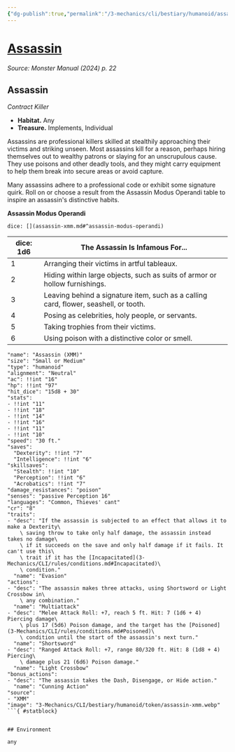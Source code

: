 ```yaml
---
{"dg-publish":true,"permalink":"/3-mechanics/cli/bestiary/humanoid/assassin-xmm/","tags":["ttrpg-cli/compendium/src/5e/xmm","ttrpg-cli/monster/cr/8","ttrpg-cli/monster/environment/any","ttrpg-cli/monster/size/small-or-medium","ttrpg-cli/monster/type/humanoid"],"noteIcon":""}
---
```


# [Assassin](3-Mechanics\CLI\bestiary\humanoid/assassin-xmm.md)
*Source: Monster Manual (2024) p. 22*  

## Assassin

*Contract Killer*

- **Habitat.** Any  
- **Treasure.** Implements, Individual  

Assassins are professional killers skilled at stealthily approaching their victims and striking unseen. Most assassins kill for a reason, perhaps hiring themselves out to wealthy patrons or slaying for an unscrupulous cause. They use poisons and other deadly tools, and they might carry equipment to help them break into secure areas or avoid capture.

Many assassins adhere to a professional code or exhibit some signature quirk. Roll on or choose a result from the Assassin Modus Operandi table to inspire an assassin's distinctive habits.

**Assassin Modus Operandi**

`dice: [](assassin-xmm.md#^assassin-modus-operandi)`

| dice: 1d6 | The Assassin Is Infamous For... |
|-----------|---------------------------------|
| 1 | Arranging their victims in artful tableaux. |
| 2 | Hiding within large objects, such as suits of armor or hollow furnishings. |
| 3 | Leaving behind a signature item, such as a calling card, flower, seashell, or tooth. |
| 4 | Posing as celebrities, holy people, or servants. |
| 5 | Taking trophies from their victims. |
| 6 | Using poison with a distinctive color or smell. |{ #assassin-modus-operandi}


```statblock
"name": "Assassin (XMM)"
"size": "Small or Medium"
"type": "humanoid"
"alignment": "Neutral"
"ac": !!int "16"
"hp": !!int "97"
"hit_dice": "15d8 + 30"
"stats":
- !!int "11"
- !!int "18"
- !!int "14"
- !!int "16"
- !!int "11"
- !!int "10"
"speed": "30 ft."
"saves":
  "Dexterity": !!int "7"
  "Intelligence": !!int "6"
"skillsaves":
  "Stealth": !!int "10"
  "Perception": !!int "6"
  "Acrobatics": !!int "7"
"damage_resistances": "poison"
"senses": "passive Perception 16"
"languages": "Common, Thieves' cant"
"cr": "8"
"traits":
- "desc": "If the assassin is subjected to an effect that allows it to make a Dexterity\
    \ saving throw to take only half damage, the assassin instead takes no damage\
    \ if it succeeds on the save and only half damage if it fails. It can't use this\
    \ trait if it has the [Incapacitated](3-Mechanics/CLI/rules/conditions.md#Incapacitated)\
    \ condition."
  "name": "Evasion"
"actions":
- "desc": "The assassin makes three attacks, using Shortsword or Light Crossbow in\
    \ any combination."
  "name": "Multiattack"
- "desc": "Melee Attack Roll: +7, reach 5 ft. Hit: 7 (1d6 + 4) Piercing damage\
    \ plus 17 (5d6) Poison damage, and the target has the [Poisoned](3-Mechanics/CLI/rules/conditions.md#Poisoned)\
    \ condition until the start of the assassin's next turn."
  "name": "Shortsword"
- "desc": "Ranged Attack Roll: +7, range 80/320 ft. Hit: 8 (1d8 + 4) Piercing\
    \ damage plus 21 (6d6) Poison damage."
  "name": "Light Crossbow"
"bonus_actions":
- "desc": "The assassin takes the Dash, Disengage, or Hide action."
  "name": "Cunning Action"
"source":
- "XMM"
"image": "3-Mechanics/CLI/bestiary/humanoid/token/assassin-xmm.webp"
```{ #statblock}


## Environment

any